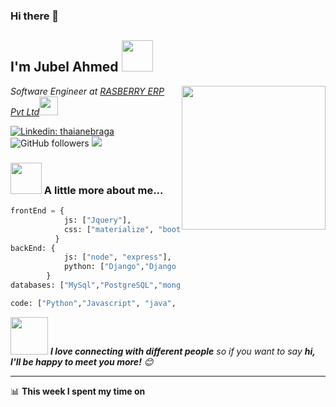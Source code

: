 ### Hi there 👋

<h2> I'm Jubel Ahmed <img src="https://media.giphy.com/media/12oufCB0MyZ1Go/giphy.gif" width="50"></h2>
<img align='right' src="https://media.giphy.com/media/M9gbBd9nbDrOTu1Mqx/giphy.gif" width="230">
<p><em>Software Engineer at <a href="#">RASBERRY ERP Pvt Ltd</a><img src="https://media.giphy.com/media/WUlplcMpOCEmTGBtBW/giphy.gif" width="30"> 
</em></p>

[![Linkedin: thaianebraga](https://img.shields.io/badge/-jubel_ahmed-blue?style=flat-square&logo=Linkedin&logoColor=white&link=https://www.linkedin.com/in/jubelahmed8180/)](https://www.linkedin.com/in/jubelahmed8180/)
![GitHub followers](https://img.shields.io/github/followers/jubelAhmed?label=Follow&style=social)
![](https://visitor-badge.glitch.me/badge?page_id=jubelahmed.jubelahmed)

### <img src="https://media.giphy.com/media/VgCDAzcKvsR6OM0uWg/giphy.gif" width="50"> A little more about me...  

```Python
frontEnd = {
            js: ["Jquery"],
            css: ["materialize", "bootstrap"]
          }
backEnd: {
            js: ["node", "express"],
            python: ["Django","Django Rest Framework"]
        }
databases: ["MySql","PostgreSQL","mongodb","sqlite"],

code: ["Python","Javascript", "java", "c","php"],

```

<img src="https://media.giphy.com/media/LnQjpWaON8nhr21vNW/giphy.gif" width="60"> <em><b>I love connecting with different people</b> so if you want to say <b>hi, I'll be happy to meet you more!</b> 😊</em>

---
📊 **This week I spent my time on**
<!--START_SECTION:waka-->
```text

```
<!--END_SECTION:waka-->


<!--
**jubelAhmed/jubelAhmed** is a ✨ _special_ ✨ repository because its `README.md` (this file) appears on your GitHub profile.

Here are some ideas to get you started:

- 🔭 I’m currently working on ...
- 🌱 I’m currently learning ...
- 👯 I’m looking to collaborate on ...
- 🤔 I’m looking for help with ...
- 💬 Ask me about ...
- 📫 How to reach me: ...
- 😄 Pronouns: ...
- ⚡ Fun fact: ...
-->
